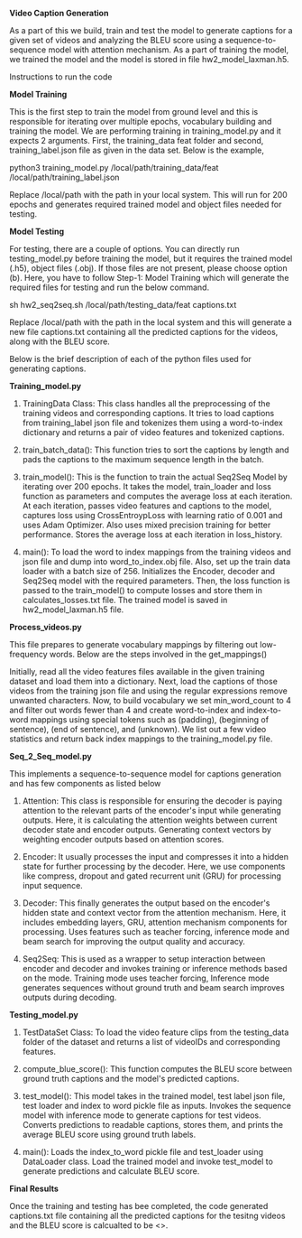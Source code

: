 **Video Caption Generation**

As a part of this we build, train and test the model to generate captions for a given set of videos and analyzing the BLEU score using a sequence-to-sequence model with attention mechanism. As a part of training the model, we trained the model and the model is stored in file hw2_model_laxman.h5.

Instructions to run the code

**Model Training**

This is the first step to train the model from ground level and this is responsible for iterating over multiple epochs, vocabulary building and training the model. We are performing training in training_model.py and it expects 2 arguments. First, the training_data feat folder and second, training_label.json file as given in the data set. Below is the example,

python3 training_model.py /local/path/training_data/feat  /local/path/training_label.json

Replace /local/path with the path in your local system. This will run for 200 epochs and generates required trained model and object files needed for testing.

**Model Testing**

For testing, there are a couple of options.
You can directly run testing_model.py before training the model, but it requires the trained model (.h5), object files (.obj). If those files are not present, please choose option (b).
Here, you have to follow Step-1: Model Training which will generate the required files for testing and run the below command.
	
sh hw2_seq2seq.sh /local/path/testing_data/feat captions.txt
	
Replace /local/path with the path in the local system and this will generate a new file captions.txt containing all the predicted captions for the videos, along with the BLEU score. 


Below is the brief description of each of the python files used for generating captions.

**Training_model.py**

1. TrainingData Class: This class handles all the preprocessing of the training videos and corresponding captions. It tries to load captions from training_label json file and tokenizes them using a word-to-index dictionary and returns a pair of video features and tokenized captions.

2. train_batch_data(): This function tries to sort the captions by length and pads the captions to the maximum sequence length in the batch.

3. train_model(): This is the function to train the actual Seq2Seq Model by iterating over 200 epochs. It takes the model, train_loader and loss function as parameters and computes the average loss at each iteration. At each iteration, passes video features and captions to the model, captures loss using CrossEntroypLoss with learning ratio of 0.001 and uses Adam Optimizer. Also uses mixed precision training for better performance. Stores the average loss at each iteration in loss_history.

4. main(): To load the word to index mappings from the training videos and json file and dump into word_to_index.obj file. Also, set up the train data loader with a batch size of 256. Initializes the Encoder, decoder and Seq2Seq model with the required parameters. Then, the loss function is passed to the train_model() to compute losses and store them in calculates_losses.txt file. The trained model is saved in hw2_model_laxman.h5 file.


**Process_videos.py**

This file prepares to generate vocabulary mappings by filtering out low-frequency words. Below are the steps involved in the get_mappings()

Initially, read all the video features files available in the given training dataset and load them into a dictionary. Next, load the captions of those videos from the training json file and using the regular expressions remove unwanted characters. Now, to build vocabulary we set min_word_count to 4 and filter out words fewer than 4 and create word-to-index and index-to-word mappings using special tokens such as <pad> (padding), <bos> (beginning of sentence), <eos> (end of sentence), and <unk> (unknown). We list out a few video statistics and return back index mappings to the training_model.py file.


**Seq_2_Seq_model.py**

This implements a sequence-to-sequence model for captions generation and has few components as listed below

1. Attention: This class is responsible for ensuring the decoder is paying attention to the relevant parts of the encoder's input while generating outputs.  Here, it is calculating the attention weights between current decoder state and encoder outputs. Generating context vectors by weighting encoder outputs based on attention scores.

2. Encoder: It usually processes the input and compresses it into a hidden state for further processing by the decoder. Here, we use components like compress, dropout and gated recurrent unit (GRU) for processing input sequence.

3. Decoder: This finally generates the output based on the encoder's hidden state and context vector from the attention mechanism. Here, it includes embedding layers, GRU, attention mechanism components for processing. Uses features such as teacher forcing, inference mode and beam search for improving the output quality and accuracy.

4. Seq2Seq: This is used as a wrapper to setup interaction between encoder and decoder and invokes training or inference methods based on the mode. Training mode uses teacher forcing, Inference mode generates sequences without ground truth and beam search improves outputs during decoding.



**Testing_model.py**

1. TestDataSet Class: To load the video feature clips from the testing_data folder of the dataset and returns a list of videoIDs and corresponding features.

2. compute_blue_score(): This function computes the BLEU score between ground truth captions and the model's predicted captions.

3. test_model(): This model takes in the trained model, test label json file, test loader and index to word pickle file as inputs.
Invokes the sequence model with inference mode to generate captions for test videos.
Converts predictions to readable captions, stores them, and prints the average BLEU score using ground truth labels.

4. main(): Loads the index_to_word pickle file and test_loader using DataLoader class.
Load the trained model and invoke test_model to generate predictions and calculate BLEU score.

**Final Results**

Once the training and testing has bee completed, the code generated captions.txt file containing all the predicted captions for the tesitng videos and the BLEU score is calcualted to be <>.














